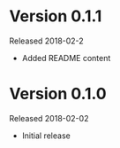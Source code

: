 # Version 0.1.1
Released 2018-02-2

- Added README content

# Version 0.1.0
Released 2018-02-02

- Initial release
